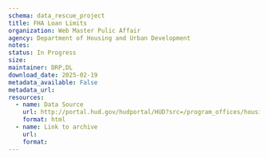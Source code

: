 ```yaml
---
schema: data_rescue_project 
title: FHA Loan Limits
organization: Web Master Pulic Affair
agency: Department of Housing and Urban Development
notes: 
status: In Progress
size: 
maintainer: DRP,DL
download_date: 2025-02-19
metadata_available: False
metadata_url: 
resources:
  - name: Data Source
    url: http://portal.hud.gov/hudportal/HUD?src=/program_offices/housing/sfh/lender/origination/mortgage_limits
    format: html
  - name: Link to archive
    url: 
    format: 
---
```

